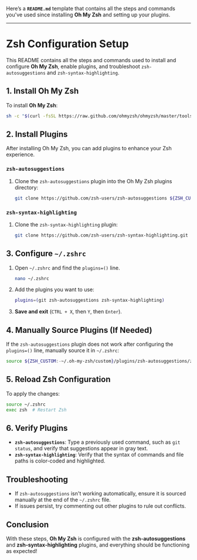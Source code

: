 Here’s a **`README.md`** template that contains all the steps and commands you've used since installing **Oh My Zsh** and setting up your plugins.

---


# Zsh Configuration Setup

This README contains all the steps and commands used to install and configure **Oh My Zsh**, enable plugins, and troubleshoot `zsh-autosuggestions` and `zsh-syntax-highlighting`.

## 1. Install Oh My Zsh
To install **Oh My Zsh**:
```bash
sh -c "$(curl -fsSL https://raw.github.com/ohmyzsh/ohmyzsh/master/tools/install.sh)"
```

## 2. Install Plugins
After installing Oh My Zsh, you can add plugins to enhance your Zsh experience.

### `zsh-autosuggestions`
1. Clone the `zsh-autosuggestions` plugin into the Oh My Zsh plugins directory:
   ```bash
   git clone https://github.com/zsh-users/zsh-autosuggestions ${ZSH_CUSTOM:-~/.oh-my-zsh/custom}/plugins/zsh-autosuggestions
   ```

### `zsh-syntax-highlighting`
1. Clone the `zsh-syntax-highlighting` plugin:
   ```bash
   git clone https://github.com/zsh-users/zsh-syntax-highlighting.git ${ZSH_CUSTOM:-~/.oh-my-zsh/custom}/plugins/zsh-syntax-highlighting
   ```

## 3. Configure `~/.zshrc`

1. Open `~/.zshrc` and find the `plugins=()` line.
   ```bash
   nano ~/.zshrc
   ```
2. Add the plugins you want to use:
   ```bash
   plugins=(git zsh-autosuggestions zsh-syntax-highlighting)
   ```
3. **Save and exit** (`CTRL + X`, then `Y`, then `Enter`).

## 4. Manually Source Plugins (If Needed)
If the `zsh-autosuggestions` plugin does not work after configuring the `plugins=()` line, manually source it in `~/.zshrc`:
```bash
source ${ZSH_CUSTOM:-~/.oh-my-zsh/custom}/plugins/zsh-autosuggestions/zsh-autosuggestions.zsh
```

## 5. Reload Zsh Configuration
To apply the changes:
```bash
source ~/.zshrc
exec zsh  # Restart Zsh
```

## 6. Verify Plugins
- **`zsh-autosuggestions`**: Type a previously used command, such as `git status`, and verify that suggestions appear in gray text.
- **`zsh-syntax-highlighting`**: Verify that the syntax of commands and file paths is color-coded and highlighted.

## Troubleshooting
- If `zsh-autosuggestions` isn't working automatically, ensure it is sourced manually at the end of the `~/.zshrc` file.
- If issues persist, try commenting out other plugins to rule out conflicts.

## Conclusion
With these steps, **Oh My Zsh** is configured with the **zsh-autosuggestions** and **zsh-syntax-highlighting** plugins, and everything should be functioning as expected!
```

